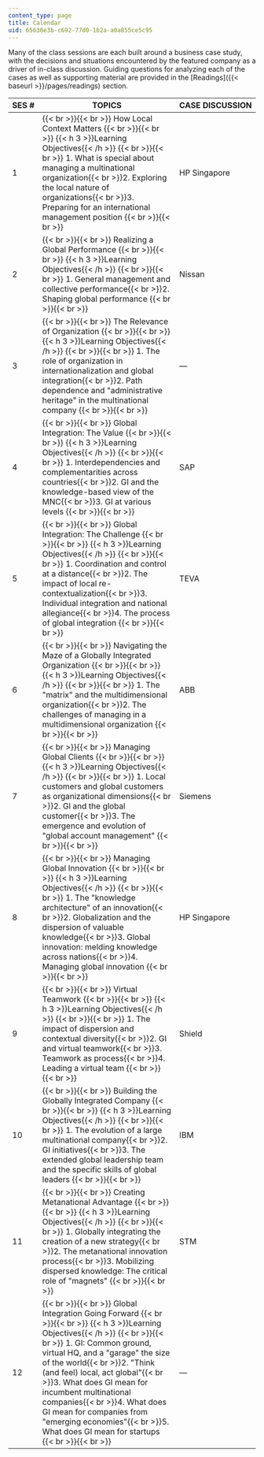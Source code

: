 ```yaml
---
content_type: page
title: Calendar
uid: 65636e3b-c692-77d0-1b2a-a0a855ce5c95
---
```


Many of the class sessions are each built around a business case study, with the decisions and situations encountered by the featured company as a driver of in-class discussion. Guiding questions for analyzing each of the cases as well as supporting material are provided in the [Readings]({{< baseurl >}}/pages/readings) section.

| SES # | TOPICS | CASE DISCUSSION |
| --- | --- | --- |
| 1 |  {{< br >}}{{< br >}} How Local Context Matters {{< br >}}{{< br >}} {{< h 3 >}}Learning Objectives{{< /h >}} {{< br >}}{{< br >}} 1.  What is special about managing a multinational organization{{< br >}}2.  Exploring the local nature of organizations{{< br >}}3.  Preparing for an international management position {{< br >}}{{< br >}}  | HP Singapore |
| 2 |  {{< br >}}{{< br >}} Realizing a Global Performance {{< br >}}{{< br >}} {{< h 3 >}}Learning Objectives{{< /h >}} {{< br >}}{{< br >}} 1.  General management and collective performance{{< br >}}2.  Shaping global performance {{< br >}}{{< br >}}  | Nissan |
| 3 |  {{< br >}}{{< br >}} The Relevance of Organization {{< br >}}{{< br >}} {{< h 3 >}}Learning Objectives{{< /h >}} {{< br >}}{{< br >}} 1.  The role of organization in internationalization and global integration{{< br >}}2.  Path dependence and "administrative heritage" in the multinational company {{< br >}}{{< br >}}  | — |
| 4 |  {{< br >}}{{< br >}} Global Integration: The Value {{< br >}}{{< br >}} {{< h 3 >}}Learning Objectives{{< /h >}} {{< br >}}{{< br >}} 1.  Interdependencies and complementarities across countries{{< br >}}2.  GI and the knowledge-based view of the MNC{{< br >}}3.  GI at various levels {{< br >}}{{< br >}}  | SAP |
| 5 |  {{< br >}}{{< br >}} Global Integration: The Challenge {{< br >}}{{< br >}} {{< h 3 >}}Learning Objectives{{< /h >}} {{< br >}}{{< br >}} 1.  Coordination and control at a distance{{< br >}}2.  The impact of local re-contextualization{{< br >}}3.  Individual integration and national allegiance{{< br >}}4.  The process of global integration {{< br >}}{{< br >}}  | TEVA |
| 6 |  {{< br >}}{{< br >}} Navigating the Maze of a Globally Integrated Organization {{< br >}}{{< br >}} {{< h 3 >}}Learning Objectives{{< /h >}} {{< br >}}{{< br >}} 1.  The "matrix" and the multidimensional organization{{< br >}}2.  The challenges of managing in a multidimensional organization {{< br >}}{{< br >}}  | ABB |
| 7 |  {{< br >}}{{< br >}} Managing Global Clients {{< br >}}{{< br >}} {{< h 3 >}}Learning Objectives{{< /h >}} {{< br >}}{{< br >}} 1.  Local customers and global customers as organizational dimensions{{< br >}}2.  Gl and the global customer{{< br >}}3.  The emergence and evolution of "global account management" {{< br >}}{{< br >}}  | Siemens |
| 8 |  {{< br >}}{{< br >}} Managing Global Innovation {{< br >}}{{< br >}} {{< h 3 >}}Learning Objectives{{< /h >}} {{< br >}}{{< br >}} 1.  The "knowledge architecture" of an innovation{{< br >}}2.  Globalization and the dispersion of valuable knowledge{{< br >}}3.  Global innovation: melding knowledge across nations{{< br >}}4.  Managing global innovation {{< br >}}{{< br >}}  | HP Singapore |
| 9 |  {{< br >}}{{< br >}} Virtual Teamwork {{< br >}}{{< br >}} {{< h 3 >}}Learning Objectives{{< /h >}} {{< br >}}{{< br >}} 1.  The impact of dispersion and contextual diversity{{< br >}}2.  GI and virtual teamwork{{< br >}}3.  Teamwork as process{{< br >}}4.  Leading a virtual team {{< br >}}{{< br >}}  | Shield |
| 10 |  {{< br >}}{{< br >}} Building the Globally Integrated Company {{< br >}}{{< br >}} {{< h 3 >}}Learning Objectives{{< /h >}} {{< br >}}{{< br >}} 1.  The evolution of a large multinational company{{< br >}}2.  GI initiatives{{< br >}}3.  The extended global leadership team and the specific skills of global leaders {{< br >}}{{< br >}}  | IBM |
| 11 |  {{< br >}}{{< br >}} Creating Metanational Advantage {{< br >}}{{< br >}} {{< h 3 >}}Learning Objectives{{< /h >}} {{< br >}}{{< br >}} 1.  Globally integrating the creation of a new strategy{{< br >}}2.  The metanational innovation process{{< br >}}3.  Mobilizing dispersed knowledge: The critical role of "magnets" {{< br >}}{{< br >}}  | STM |
| 12 |  {{< br >}}{{< br >}} Global Integration Going Forward {{< br >}}{{< br >}} {{< h 3 >}}Learning Objectives{{< /h >}} {{< br >}}{{< br >}} 1.  GI: Common ground, virtual HQ, and a "garage" the size of the world{{< br >}}2.  "Think (and feel) local, act global"{{< br >}}3.  What does GI mean for incumbent multinational companies{{< br >}}4.  What does GI mean for companies from "emerging economies"{{< br >}}5.  What does GI mean for startups {{< br >}}{{< br >}}  | —